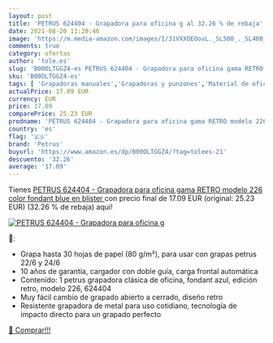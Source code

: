 ```yaml
---
layout: post
title: 'PETRUS 624404 - Grapadora para oficina g al 32.26 % de rebaja'
date: 2021-08-20 11:20:46
image: 'https://m.media-amazon.com/images/I/31VXXOEOovL._SL500_._SL400_.jpg'
comments: true
category: ofertas
author: 'tole.es'
slug: 'B00OLTGGZ4-es PETRUS 624404 - Grapadora para oficina gama RETRO modelo...'
sku: 'B00OLTGGZ4-es'
tags: [ 'Grapadoras manuales','Grapadoras y punzones','Material de oficina','Oficina y papelería','grapadora','petrus', ]
actualPrice: 17.09 EUR
currency: EUR
price: 17.09
comparePrice: 25.23 EUR
prodname: 'PETRUS 624404 - Grapadora para oficina gama RETRO modelo 226 color fondant blue  en blister '
country: 'es'
flag: '🇪🇸'
brand: 'Petrus'
buyurl: 'https://www.amazon.es/dp/B00OLTGGZ4/?tag=tolees-21'
descuento: '32.26'
average: '17.09'
---
```


Tienes [PETRUS 624404 - Grapadora para oficina gama RETRO modelo 226 color fondant blue  en blister ](https://www.amazon.es/dp/B00OLTGGZ4/?tag=tolees-21) con precio final de  17.09 EUR (original: 25.23 EUR) (32.26 %  de rebaja) aqui!

[![PETRUS 624404 - Grapadora para oficina g](https://m.media-amazon.com/images/I/31VXXOEOovL._SL500_._SL400_.jpg)](https://www.amazon.es/dp/B00OLTGGZ4/?tag=tolees-21)

🔎:

- Grapa hasta 30 hojas de papel (80 g/m²), para usar con grapas petrus 22/6 y 24/6
- 10 años de garantía, cargador con doble guía, carga frontal automática
- Contenido: 1 petrus grapadora clásica de oficina, fondant azul, edición retro, modelo 226, 624404
- Muy fácil cambio de grapado abierto a cerrado, diseño retro
- Resistente grapadora de metal para uso cotidiano, tecnología de impacto directo para un grapado perfecto

[🛒 Comprar!!!](https://www.amazon.es/dp/B00OLTGGZ4/?tag=tolees-21)
